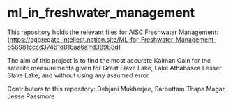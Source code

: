 # ml_in_freshwater_management
This repository holds the relevant files for AISC Freshwater Management: (https://aggregate-intellect.notion.site/ML-for-Freshwater-Management-656981cccd37461d816aa6a1fd38988d)

 The aim of this project is to find the most accurate Kalman Gain for the satellite measurements given for Great Slave Lake, Lake Athabasca Lesser Slave Lake, and without using any assumed error.

Contributors to this repository: Debjani Mukherjee, Sarbottam Thapa Magar, Jesse Passmore
